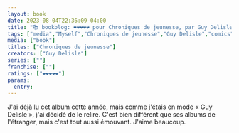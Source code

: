 ```yaml
---
layout: book
date: 2023-08-04T22:36:09-04:00
title: "📚 bookblog: ❤️❤️❤️❤️❤️ pour Chroniques de jeunesse, par Guy Delisle"
tags: ["media","Myself","Chroniques de jeunesse","Guy Delisle","comics","BD"]
media: ["book"]
titles: ["Chroniques de jeunesse"]
creators: ["Guy Delisle"]
series: [""]
franchise: [""]
ratings: ["❤️❤️❤️❤️❤️"]
params:
  entry:
---
```

J'ai déjà lu cet album cette année, mais comme j'étais en mode « Guy Delisle », j'ai décidé de le relire. C'est bien différent que ses albums de l'étranger, mais c'est tout aussi émouvant. J'aime beaucoup.
